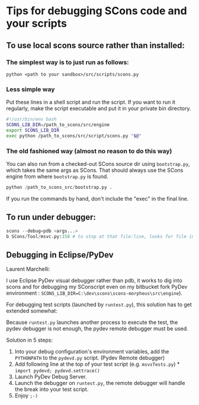 

# Tips for debugging SCons code and your scripts


## To use local scons source rather than installed:

### The simplest way is to just run as follows:

```
python <path to your sandbox>/src/scripts/scons.py
```

### Less simple way
Put these lines in a shell script and run the script.  If you want to run it regularly, make the script executable and put it in your private bin directory. 


```bash
#!/usr/bin/env bash 
SCONS_LIB_DIR=/path_to_scons/src/engine
export SCONS_LIB_DIR
exec python /path_to_scons/src/script/scons.py "$@"
```

### The old fashioned way (almost no reason to do this way)

You can also run from a checked-out SCons source dir using `bootstrap.py`, which takes the same args as SCons.  That should always use the SCons engine from where `bootstrap.py` is found. 
```python
python /path_to_scons_src/bootstrap.py .
```
If you run the commands by hand, don't include the "exec" in the final line. 


## To run under debugger:


```python
scons --debug=pdb <args...>
b SCons/Tool/msvc.py:158 # to stop at that file:line, looks for file in `sys.path` e.g. your `SCONS_LIB_DIR`
```

## Debugging in Eclipse/PyDev

Laurent Marchelli: 

I use Eclipse PyDev visual debugger rather than pdb, it works to dig into scons and for debugging my SConscript even on my bitbucket fork PyDev environment : `SCONS_LIB_DIR=C:\dev\scons\scons-morpheus\src\engine`). 

For debugging test scripts (launched by `runtest.py`), this solution has to get extended somewhat: 

Because `runtest.py` launches another process to execute the test, the pydev debugger is not enough, the pydev remote debugger must be used. 

Solution in 5 steps: 

1. Into your debug configuration's environment variables, add the `PYTHONPATH` to the `pydevd.py` script. (Pydev Remote debugger) 
1. Add following line at the top of your test script (e.g. `msvsTests.py`) 
         * `import pydevd; pydevd.settrace()` 
1. Launch PyDev Debug Server. 
1. Launch the debugger on `runtest.py`, the remote debugger will handle the break into your test script. 
1. Enjoy `;-)` 
